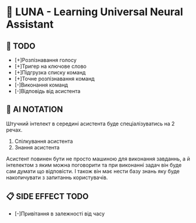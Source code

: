 # 🌚 LUNA - Learning Universal Neural Assistant

## 📝 TODO

- [+]Розпізнавання голосу
- [+]Тригер на ключове слово
- [+]Підгрузка списку команд
- [+]Точне розпізнавання команд
- [-]Виконання команд
- [-]Відповідь від асистента

## 🤖 AI NOTATION

Штучний інтелект в середині асистента буде спеціалізуватись на 2 речах.

1. Спілкування асистента
2. Знання асистента

Асистент повинен бути не просто машиною для виконання завданнь, а й інтелектом з яким можна поговорити та при виконанні задач він буде сам думати що відповісти. І також він має нести базу знань яку буде накопичувати з запитаннь користувачів.

## 📋 SIDE EFFECT TODO

- [-]Привітання в залежності від часу
